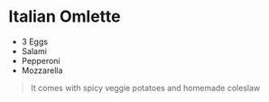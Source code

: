 # Italian Omlette

- 3 Eggs
- Salami
- Pepperoni
- Mozzarella


> It comes with spicy veggie potatoes and homemade coleslaw

